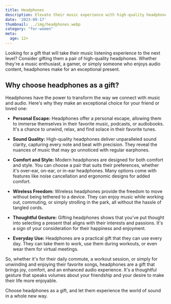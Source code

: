 ```yaml
---
title: Headphones
description: Elevate their music experience with high-quality headphones.
date: '2023-09-17'
thumbnail: ../img/headphones.webp
category: "for-women"
meta:
  age: 12+
---
```

Looking for a gift that will take their music listening experience to the next level? Consider gifting them a pair of high-quality headphones. Whether they're a music enthusiast, a gamer, or simply someone who enjoys audio content, headphones make for an exceptional present.

## Why choose headphones as a gift?

Headphones have the power to transform the way we connect with music and audio. Here's why they make an exceptional choice for your friend or loved one:

- **Personal Escape:** Headphones offer a personal escape, allowing them to immerse themselves in their favorite music, podcasts, or audiobooks. It's a chance to unwind, relax, and find solace in their favorite tunes.

- **Sound Quality:** High-quality headphones deliver unparalleled sound clarity, capturing every note and beat with precision. They reveal the nuances of music that may go unnoticed with regular earphones.

- **Comfort and Style:** Modern headphones are designed for both comfort and style. You can choose a pair that suits their preferences, whether it's over-ear, on-ear, or in-ear headphones. Many options come with features like noise cancellation and ergonomic designs for added comfort.

- **Wireless Freedom:** Wireless headphones provide the freedom to move without being tethered to a device. They can enjoy music while working out, commuting, or simply strolling in the park, all without the hassle of tangled cords.

- **Thoughtful Gesture:** Gifting headphones shows that you've put thought into selecting a present that aligns with their interests and passions. It's a sign of your consideration for their happiness and enjoyment.

- **Everyday Use:** Headphones are a practical gift that they can use every day. They can take them to work, use them during workouts, or even wear them for virtual meetings.

So, whether it's for their daily commute, a workout session, or simply for unwinding and enjoying their favorite songs, headphones are a gift that brings joy, comfort, and an enhanced audio experience. It's a thoughtful gesture that speaks volumes about your friendship and your desire to make their life more enjoyable.

Choose headphones as a gift, and let them experience the world of sound in a whole new way.
